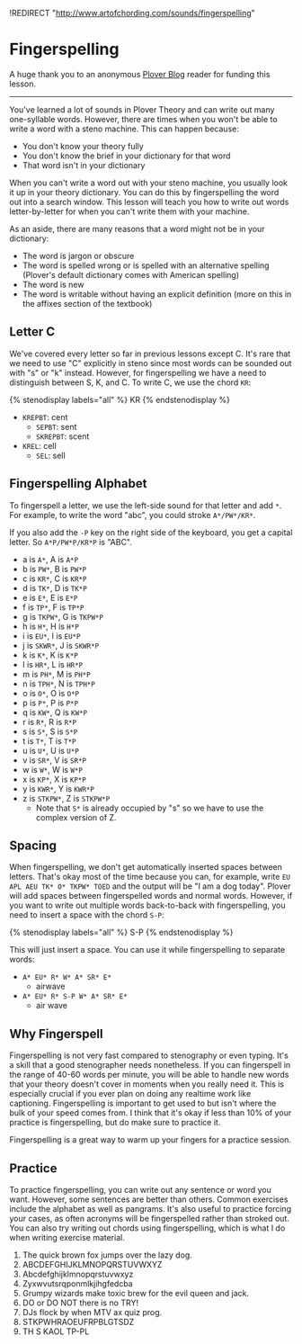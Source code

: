 !REDIRECT "http://www.artofchording.com/sounds/fingerspelling"

# Fingerspelling

A huge thank you to an anonymous [Plover Blog](http://plover.stenoknight.com/) reader for funding this lesson.

-----

You've learned a lot of sounds in Plover Theory and can write out many one-syllable words. However, there are times when you won't be able to write a word with a steno machine. This can happen because:

- You don't know your theory fully
- You don't know the brief in your dictionary for that word
- That word isn't in your dictionary

When you can't write a word out with your steno machine, you usually look it up in your theory dictionary. You can do this by fingerspelling the word out into a search window. This lesson will teach you how to write out words letter-by-letter for when you can't write them with your machine.

As an aside, there are many reasons that a word might not be in your dictionary:

- The word is jargon or obscure
- The word is spelled wrong or is spelled with an alternative spelling (Plover's default dictionary comes with American spelling)
- The word is new
- The word is writable without having an explicit definition (more on this in the affixes section of the textbook)

## Letter C

We've covered every letter so far in previous lessons except C. It's rare that we need to use "C" explicitly in steno since most words can be sounded out with "s" or "k" instead. However, for fingerspelling we have a need to distinguish between S, K, and C. To write C, we use the chord `KR`:

{% stenodisplay labels="all" %}
KR
{% endstenodisplay %}

* `KREPBT`: cent
  - `SEPBT`: sent
  - `SKREPBT`: scent
* `KREL`: cell
  - `SEL`: sell

## Fingerspelling Alphabet

To fingerspell a letter, we use the left-side sound for that letter and add `*`. For example, to write the word "abc", you could stroke `A*/PW*/KR*`.

If you also add the `-P` key on the right side of the keyboard, you get a capital letter. So `A*P/PW*P/KR*P` is "ABC".

- a is `A*`, A is `A*P`
- b is `PW*`, B is `PW*P`
- c is `KR*`, C is `KR*P`
- d is `TK*`, D is `TK*P`
- e is `E*`, E is `E*P`
- f is `TP*`, F is `TP*P`
- g is `TKPW*`, G is `TKPW*P`
- h is `H*`, H is `H*P`
- i is `EU*`, I is `EU*P`
- j is `SKWR*`, J is `SKWR*P`
- k is `K*`, K is `K*P`
- l is `HR*`, L is `HR*P`
- m is `PH*`, M is `PH*P`
- n is `TPH*`, N is `TPH*P`
- o is `O*`, O is `O*P`
- p is `P*`, P is `P*P`
- q is `KW*`, Q is `KW*P`
- r is `R*`, R is `R*P`
- s is `S*`, S is `S*P`
- t is `T*`, T is `T*P`
- u is `U*`, U is `U*P`
- v is `SR*`, V is `SR*P`
- w is `W*`, W is `W*P`
- x is `KP*`, X is `KP*P`
- y is `KWR*`, Y is `KWR*P`
- z is `STKPW*`, Z is `STKPW*P`
  * Note that `S*` is already occupied by "s" so we have to use the complex version of Z.

## Spacing

When fingerspelling, we don't get automatically inserted spaces between letters. That's okay most of the time because you can, for example, write `EU APL AEU TK* O* TKPW* TOED` and the output will be "I am a dog today". Plover will add spaces between fingerspelled words and normal words. However, if you want to write out multiple words back-to-back with fingerspelling, you need to insert a space with the chord `S-P`:

{% stenodisplay labels="all" %}
S-P
{% endstenodisplay %}

This will just insert a space. You can use it while fingerspelling to separate words:

- `A* EU* R* W* A* SR* E*`
  - airwave
- `A* EU* R* S-P W* A* SR* E*`
  - air wave

## Why Fingerspell

Fingerspelling is not very fast compared to stenography or even typing. It's a skill that a good stenographer needs nonetheless. If you can fingerspell in the range of 40-60 words per minute, you will be able to handle new words that your theory doesn't cover in moments when you really need it. This is especially crucial if you ever plan on doing any realtime work like captioning. Fingerspelling is important to get used to but isn't where the bulk of your speed comes from. I think that it's okay if less than 10% of your practice is fingerspelling, but do make sure to practice it.

Fingerspelling is a great way to warm up your fingers for a practice session.

## Practice

To practice fingerspelling, you can write out any sentence or word you want. However, some sentences are better than others. Common exercises include the alphabet as well as pangrams. It's also useful to practice forcing your cases, as often acronyms will be fingerspelled rather than stroked out. You can also try writing out chords using fingerspelling, which is what I do when writing exercise material.

1. The quick brown fox jumps over the lazy dog.
2. ABCDEFGHIJKLMNOPQRSTUVWXYZ
3. Abcdefghijklmnopqrstuvwxyz
4. Zyxwvutsrqponmlkjihgfedcba
5. Grumpy wizards make toxic brew for the evil queen and jack.
6. DO or DO NOT there is no TRY!
7. DJs flock by when MTV ax quiz prog.
8. STKPWHRAOEUFRPBLGTSDZ
9. TH S KAOL TP-PL
